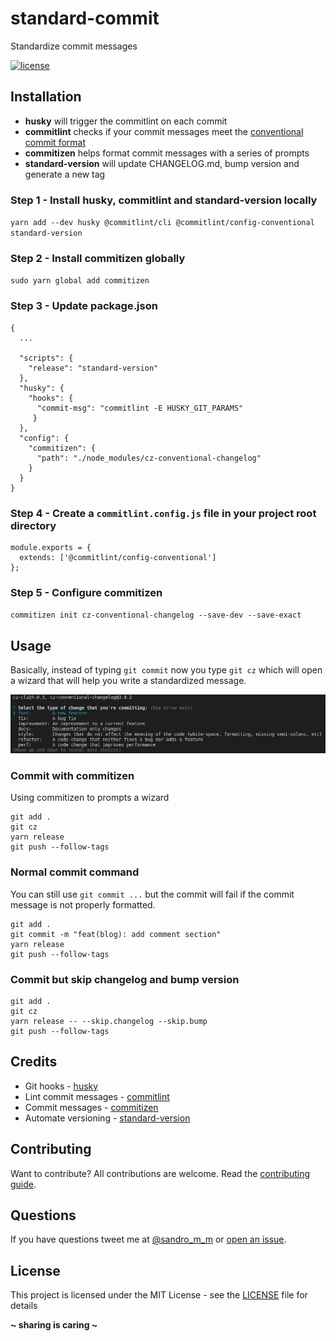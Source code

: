 # standard-commit

Standardize commit messages

[![license](https://img.shields.io/badge/License-MIT-blue.svg?style=flat)](LICENSE)

## Installation

- **husky** will trigger the commitlint on each commit
- **commitlint** checks if your commit messages meet the [conventional commit format](https://conventionalcommits.org/)
- **commitizen** helps format commit messages with a series of prompts
- **standard-version** will update CHANGELOG.md, bump version and generate a new tag

### Step 1 - Install husky, commitlint and standard-version locally

`yarn add --dev husky @commitlint/cli @commitlint/config-conventional standard-version`

### Step 2 - Install commitizen globally

`sudo yarn global add commitizen`

### Step 3 - Update package.json

```
{
  ...

  "scripts": {
    "release": "standard-version"
  },
  "husky": {
    "hooks": {
      "commit-msg": "commitlint -E HUSKY_GIT_PARAMS"
     }
  },
  "config": {
    "commitizen": {
      "path": "./node_modules/cz-conventional-changelog"
    }
  }
}
```

### Step 4 - Create a `commitlint.config.js` file in your project root directory

```
module.exports = {
  extends: ['@commitlint/config-conventional']
};
```

### Step 5 - Configure commitizen

`commitizen init cz-conventional-changelog --save-dev --save-exact`

## Usage

Basically, instead of typing `git commit` now you type `git cz` which will open a wizard that will help you write a standardized message.

![Commitizen template](docs/img/commitizen_01.png)

### Commit with commitizen

Using commitizen to prompts a wizard

```
git add .
git cz
yarn release
git push --follow-tags
```

### Normal commit command

You can still use `git commit ...` but the commit will fail if the commit message is not properly formatted.

```
git add .
git commit -m "feat(blog): add comment section"
yarn release
git push --follow-tags
```

### Commit but skip changelog and bump version

```
git add .
git cz
yarn release -- --skip.changelog --skip.bump
git push --follow-tags
```

## Credits

- Git hooks - [husky](https://github.com/typicode/husky)
- Lint commit messages - [commitlint](https://github.com/conventional-changelog/commitlint)
- Commit messages - [commitizen](https://github.com/commitizen/cz-cli)
- Automate versioning - [standard-version](https://github.com/conventional-changelog/standard-version)

## Contributing
Want to contribute? All contributions are welcome. Read the [contributing guide](CONTRIBUTING.md).

## Questions
If you have questions tweet me at [@sandro_m_m](https://twitter.com/sandro_m_m) or [open an issue](../../issues/new).

## License
This project is licensed under the MIT License - see the [LICENSE](LICENSE) file for details

**~ sharing is caring ~**
